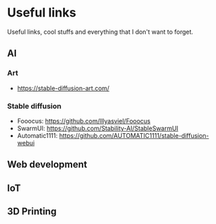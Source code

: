 # Useful links
Useful links, cool stuffs and everything that I don't want to forget.


## AI
### Art
- https://stable-diffusion-art.com/
### Stable diffusion
- Fooocus: https://github.com/lllyasviel/Fooocus
- SwarmUI: https://github.com/Stability-AI/StableSwarmUI
- Automatic1111: https://github.com/AUTOMATIC1111/stable-diffusion-webui
## Web development
## IoT
## 3D Printing
